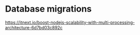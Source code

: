 # Database migrations

<https://itnext.io/boost-nodejs-scalability-with-multi-processing-architecture-6d7bd03c892c>
